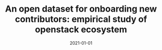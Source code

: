 ---
title: 'An open dataset for onboarding new contributors: empirical study of openstack
  ecosystem'
authors: ["Armstrong Foundjem", "Ellis Eghan", "Bram Adams"]
date: '2021-01-01'
publishDate: '2025-02-12T17:08:56.549535Z'
publication_types: ['1'] #- paper-conference
publication: '*2021 IEEE/ACM 43rd International Conference on Software Engineering:
  Companion Proceedings (ICSE-Companion)*' 
featured: true
publication: "ICSE"
---